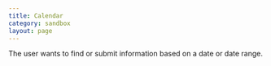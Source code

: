 ```yaml
---
title: Calendar
category: sandbox
layout: page
---
```


The user wants to find or submit information based on a date or date range.
